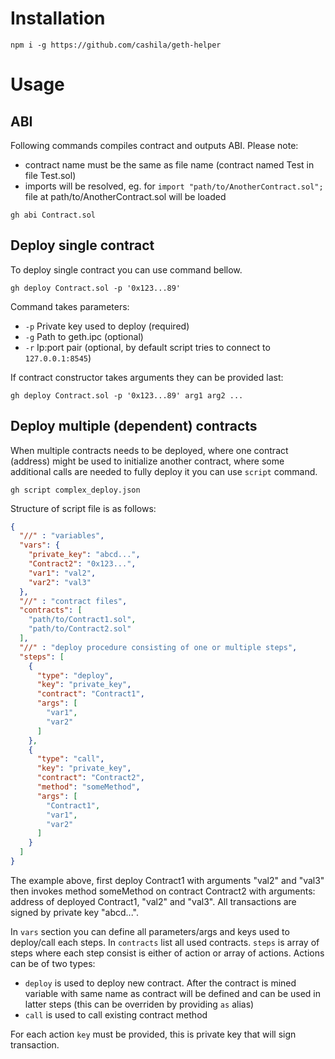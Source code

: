 # Installation

```
npm i -g https://github.com/cashila/geth-helper
```

# Usage

## ABI

Following commands compiles contract and outputs ABI. Please note:
- contract name must be the same as file name (contract named Test in file Test.sol)
- imports will be resolved, eg. for ``import "path/to/AnotherContract.sol";`` file at path/to/AnotherContract.sol will be loaded

```
gh abi Contract.sol
```

## Deploy single contract

To deploy single contract you can use command bellow.

```
gh deploy Contract.sol -p '0x123...89'
```

Command takes parameters:
- ``-p`` Private key used to deploy (required)
- ``-g`` Path to geth.ipc (optional)
- ``-r`` Ip:port pair (optional, by default script tries to connect to ``127.0.0.1:8545``)

If contract constructor takes arguments they can be provided last:
```
gh deploy Contract.sol -p '0x123...89' arg1 arg2 ...
```

## Deploy multiple (dependent) contracts

When multiple contracts needs to be deployed, where one contract (address) might be used to initialize another contract, where some additional calls are needed to fully deploy it you can use ``script`` command.

```
gh script complex_deploy.json
```

Structure of script file is as follows:

```json
{
  "//" : "variables",
  "vars": {
    "private_key": "abcd...",
    "Contract2": "0x123...",
    "var1": "val2",
    "var2": "val3"
  },
  "//" : "contract files",
  "contracts": [
    "path/to/Contract1.sol",
    "path/to/Contract2.sol"
  ],
  "//" : "deploy procedure consisting of one or multiple steps",
  "steps": [
    {
      "type": "deploy",
      "key": "private_key",
      "contract": "Contract1",
      "args": [
        "var1",
        "var2"
      ]
    },
    {
      "type": "call",
      "key": "private_key",
      "contract": "Contract2",
      "method": "someMethod",
      "args": [
        "Contract1",
        "var1",
        "var2"
      ]
    }
  ]
}
```

The example above, first deploy Contract1 with arguments "val2" and "val3" then invokes method someMethod on contract Contract2 with arguments: address of deployed Contract1, "val2" and "val3". All transactions are signed by private key "abcd...".

In ``vars`` section you can define all parameters/args and keys used to deploy/call each steps. In ``contracts`` list all used contracts.
``steps`` is array of steps where each step consist is either of action or array of actions. Actions can be of two types:
- ``deploy`` is used to deploy new contract. After the contract is mined variable with same name as contract will be defined and can be used in latter steps (this can be overriden by providing ``as`` alias)
- ``call`` is used to call existing contract method

For each action ``key`` must be provided, this is private key that will sign transaction.
